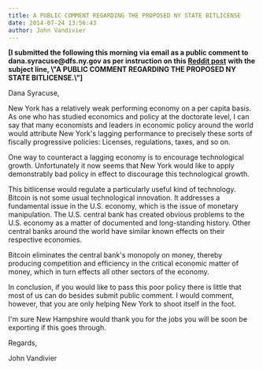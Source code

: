 ```yaml
---
title: A PUBLIC COMMENT REGARDING THE PROPOSED NY STATE BITLICENSE
date: 2014-07-24 13:56:43
author: John Vandivier
---
```




<p style=\"color: #000000; font-size: 16px; font-family: HelveticaNeue,Helvetica Neue,Helvetica,Arial,Lucida Grande,sans-serif; background-color: transparent; font-style: normal;\"><strong>[I submitted the following this morning via email as a public comment to dana.syracuse@dfs.ny.gov as per instruction on this <a href=\"http://i.imgur.com/LH0ws0V.jpg\">Reddit post</a></strong> <strong>with the subject line, \"A PUBLIC COMMENT REGARDING THE PROPOSED NY STATE BITLICENSE.\"]</strong></p>
<p id=\"yui_3_16_0_6_1406208531057_13\" style=\"color: #000000; font-size: 16px; font-family: HelveticaNeue,Helvetica Neue,Helvetica,Arial,Lucida Grande,sans-serif; background-color: transparent; font-style: normal;\">Dana Syracuse,</p>
<p style=\"color: #000000; font-size: 16px; font-family: HelveticaNeue,Helvetica Neue,Helvetica,Arial,Lucida Grande,sans-serif; background-color: transparent; font-style: normal;\">New York has a relatively weak performing economy on a per capita basis. As one who has studied economics and policy at the doctorate level, I can say that many economists and leaders in economic policy around the world would attribute New York's lagging performance to precisely these sorts of fiscally progressive policies: Licenses, regulations, taxes, and so on.</p>
<p id=\"yui_3_16_0_1_1406208531057_3059\" style=\"color: #000000; font-size: 16px; font-family: HelveticaNeue,Helvetica Neue,Helvetica,Arial,Lucida Grande,sans-serif; background-color: transparent; font-style: normal;\">One way to counteract a lagging economy is to encourage technological growth. Unfortunately it now seems that New York would like to apply demonstrably bad policy in effect to discourage this technological growth.</p>
<p id=\"yui_3_16_0_6_1406208531057_38\" style=\"color: #000000; font-size: 16px; font-family: HelveticaNeue,Helvetica Neue,Helvetica,Arial,Lucida Grande,sans-serif; background-color: transparent; font-style: normal;\">This bitlicense would regulate a particularly useful kind of technology. Bitcoin is not some usual technological innovation. It addresses a fundamental issue in the U.S. economy, which is the issue of monetary manipulation. The U.S. central bank has created obvious problems to the U.S. economy as a matter of documented and long-standing history. Other central banks around the world have similar known effects on their respective economies.</p>
<p id=\"yui_3_16_0_6_1406208531057_47\" style=\"color: #000000; font-size: 16px; font-family: HelveticaNeue,Helvetica Neue,Helvetica,Arial,Lucida Grande,sans-serif; background-color: transparent; font-style: normal;\">Bitcoin eliminates the central bank's monopoly on money, thereby producing competition and efficiency in the critical economic matter of money, which in turn effects all other sectors of the economy.</p>
<p id=\"yui_3_16_0_6_1406208531057_55\" style=\"color: #000000; font-size: 16px; font-family: HelveticaNeue,Helvetica Neue,Helvetica,Arial,Lucida Grande,sans-serif; background-color: transparent; font-style: normal;\">In conclusion, if you would like to pass this poor policy there is little that most of us can do besides submit public comment. I would comment, however, that you are only helping New York to shoot itself in the foot.</p>
<p id=\"yui_3_16_0_6_1406208531057_62\" style=\"color: #000000; font-size: 16px; font-family: HelveticaNeue,Helvetica Neue,Helvetica,Arial,Lucida Grande,sans-serif; background-color: transparent; font-style: normal;\">I'm sure New Hampshire would thank you for the jobs you will be soon be exporting if this goes through.</p>
<p id=\"yui_3_16_0_6_1406208531057_67\" style=\"color: #000000; font-size: 16px; font-family: HelveticaNeue,Helvetica Neue,Helvetica,Arial,Lucida Grande,sans-serif; background-color: transparent; font-style: normal;\"></p>
<p id=\"yui_3_16_0_6_1406208531057_69\" style=\"color: #000000; font-size: 16px; font-family: HelveticaNeue,Helvetica Neue,Helvetica,Arial,Lucida Grande,sans-serif; background-color: transparent; font-style: normal;\">Regards,</p>
<p id=\"yui_3_16_0_6_1406208531057_74\" style=\"color: #000000; font-size: 16px; font-family: HelveticaNeue,Helvetica Neue,Helvetica,Arial,Lucida Grande,sans-serif; background-color: transparent; font-style: normal;\">John Vandivier</p>
